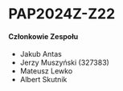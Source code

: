 # PAP2024Z-Z22

#### Członkowie Zespołu
- Jakub Antas 
- Jerzy Muszyński (327383)
- Mateusz Lewko
- Albert Skutnik